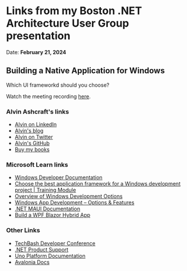 # Links from my Boston .NET Architecture User Group presentation

Date: **February 21, 2024**

## Building a Native Application for Windows

Which UI frameworkd should you choose?

Watch the meeting recording [here](https://youtu.be/tuPHDWM2vF0).

### Alvin Ashcraft's links

- [Alvin on LinkedIn](https://www.linkedin.com/in/alvinashcraft/)
- [Alvin's blog](https://www.alvinashcraft.com/)
- [Alvin on Twitter](https://twitter.com/alvinashcraft)
- [Alvin's GitHub](https://github.com/alvinashcraft)
- [Buy my books](https://www.amazon.com/stores/Alvin-Ashcraft/author/B08WLD35BX)

### Microsoft Learn links

- [Windows Developer Documentation](https://learn.microsoft.com/windows/apps/)
- [Choose the best application framework for a Windows development project | Training Module](https://learn.microsoft.com/training/modules/windows-choose-best-app-framework/)
- [Overview of Windows Development Options](https://learn.microsoft.com/windows/apps/get-started/)
- [Windows App Development – Options & Features](https://learn.microsoft.com/windows/apps/get-started/dev-options)
- [.NET MAUI Documentation](https://learn.microsoft.com/dotnet/maui/)
- [Build a WPF Blazor Hybrid App](https://learn.microsoft.com/aspnet/core/blazor/hybrid/tutorials/wpf)

### Other Links

- [TechBash Developer Conference](https://techbash.com/)
- [.NET Product Support](https://dotnet.microsoft.com/platform/support)
- [Uno Platform Documentation](https://platform.uno/docs/articles/intro.html)
- [Avalonia Docs](https://docs.avaloniaui.net/)
